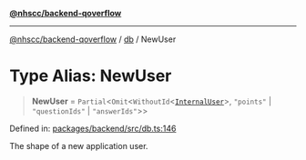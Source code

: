 [**@nhscc/backend-qoverflow**](../../README.md)

***

[@nhscc/backend-qoverflow](../../README.md) / [db](../README.md) / NewUser

# Type Alias: NewUser

> **NewUser** = `Partial`\<`Omit`\<`WithoutId`\<[`InternalUser`](InternalUser.md)\>, `"points"` \| `"questionIds"` \| `"answerIds"`\>\>

Defined in: [packages/backend/src/db.ts:146](https://github.com/nhscc/qoverflow.api.hscc.bdpa.org/blob/b629239838bf73900bba2996b8dcfbc432755e21/packages/backend/src/db.ts#L146)

The shape of a new application user.
